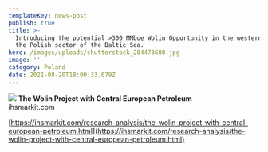 ```yaml
---
templateKey: news-post
publish: true
title: >-
  Introducing the potential >300 MMboe Wolin Opportunity in the western part of
  the Polish sector of the Baltic Sea.
hero: /images/uploads/shutterstock_204473680.jpg
image: ''
category: Poland
date: 2021-08-20T18:00:33.079Z
---
```

![](https://cepetro.com/images/uploads/shutterstock_sm.jpg) **The Wolin Project with Central European Petroleum**  
ihsmarkit.com

[https://ihsmarkit.com/research-analysis/the-wolin-project-with-central-european-petroleum.html](https://ihsmarkit.com/research-analysis/the-wolin-project-with-central-european-petroleum.html)
